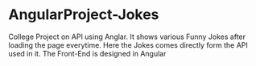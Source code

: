 # AngularProject-Jokes
College Project on API using Anglar. It shows various Funny Jokes after loading the page everytime. Here the Jokes comes directly form the API used in it. The Front-End is designed in Angular
